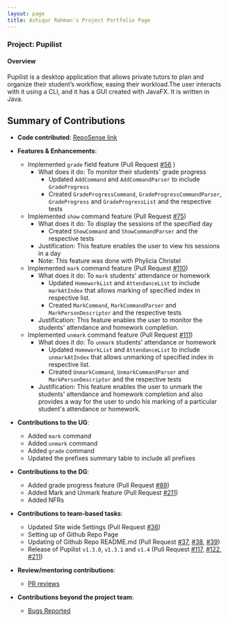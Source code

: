 ```yaml
---
layout: page
title: Ashiqur Rahman's Project Portfolio Page
---
```


### Project: Pupilist

#### Overview

Pupilist is a desktop application that allows private tutors to plan and organize their student’s workflow, 
easing their workload.The user interacts with it using a CLI, and it has a GUI created with JavaFX. 
It is written in Java.

## Summary of Contributions

* **Code contributed**: [RepoSense link](https://nus-cs2103-ay2223s1.github.io/tp-dashboard/?search=ashiqurrah&breakdown=true&sort=groupTitle&sortWithin=title&since=2022-09-16&timeframe=commit&mergegroup=&groupSelect=groupByRepos&checkedFileTypes=docs~functional-code~test-code~other)

* **Features & Enhancements**: 
  * Implemented `grade` field feature (Pull Request [#56](https://github.com/AY2223S1-CS2103T-W09-4/tp/pull/56) )
    * What does it do: To monitor their students' grade progress
      * Updated `AddCommand` and `AddCommandParser` to include `GradeProgress`
      * Created `GradeProgressCommand`, `GradeProgressCommandParser`, `GradeProgress` and `GradeProgressList` and the respective tests
  * Implemented `show` command feature (Pull Request [#75](https://github.com/AY2223S1-CS2103T-W09-4/tp/pull/75))
      * What does it do: To display the sessions of the specified day
          * Created `ShowCommand` and `ShowCommandParser` and the respective tests
      * Justification: This feature enables the user to view his sessions in a day
      * Note: This feature was done with Phylicia Christel
  * Implemented `mark` command feature (Pull Request [#110](https://github.com/AY2223S1-CS2103T-W09-4/tp/pull/110))
    * What does it do: To `mark` students' attendance or homework
      * Updated `HomeworkList` and `AttendanceList` to include `markAtIndex` that allows marking of specified index in respective list.
      * Created `MarkCommand`, `MarkCommandParser` and `MarkPersonDescriptor` and the respective tests
    * Justification: This feature enables the user to monitor the students' attendance and homework completion.
  * Implemented `unmark` command feature (Pull Request [#111](https://github.com/AY2223S1-CS2103T-W09-4/tp/pull/111))
    * What does it do: To `unmark` students' attendance or homework
      * Updated `HomeworkList` and `AttendanceList` to include `unmarkAtIndex` that allows unmarking of specified index in respective list.
      * Created `UnmarkCommand`, `UnmarkCommandParser` and `MarkPersonDescriptor` and the respective tests
    * Justification: This feature enables the user to unmark the students' attendance and homework completion and also provides a way for the user to undo his marking of a particular student's attendance or homework.
  
* **Contributions to the UG**: 
  * Added `mark` command
  * Added `unmark` command
  * Added `grade` command
  * Updated the prefixes summary table to include all prefixes

* **Contributions to the DG**:
    * Added grade progress feature (Pull Request [#89](https://github.com/AY2223S1-CS2103T-W09-4/tp/pull/89))
    * Added Mark and Unmark feature (Pull Request [#211](https://github.com/AY2223S1-CS2103T-W09-4/tp/pull/211))
    * Added NFRs

* **Contributions to team-based tasks**:
  * Updated Site wide Settings (Pull Request [#36](https://github.com/AY2223S1-CS2103T-W09-4/tp/pull/36))
  * Setting up of Github Repo Page 
  * Updating of Github Repo README.md (Pull Request [#37](https://github.com/AY2223S1-CS2103T-W09-4/tp/pull/37), [#38](https://github.com/AY2223S1-CS2103T-W09-4/tp/pull/38), [#39](https://github.com/AY2223S1-CS2103T-W09-4/tp/pull/39))
  * Release of Pupilist `v1.3.0`, `v1.3.1` and `v1.4` (Pull Request [#117](https://github.com/AY2223S1-CS2103T-W09-4/tp/pull/117), [#122](https://github.com/AY2223S1-CS2103T-W09-4/tp/pull/56), [#211](https://github.com/AY2223S1-CS2103T-W09-4/tp/pull/56))

* **Review/mentoring contributions**:
  * [PR reviews](https://github.com/AY2223S1-CS2103T-W09-4/tp/pulls?q=is%3Apr+reviewed-by%3AAshiqurrah+)

* **Contributions beyond the project team**:
  * [Bugs Reported](https://github.com/AshiqurRah/ped/issues)
